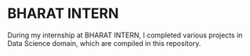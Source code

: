 # BHARAT INTERN
During my internship at BHARAT INTERN, I completed various projects in Data Science domain, which are compiled in this repository.
